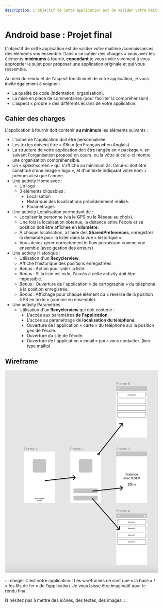 ```yaml
---
description: L'objectif de cette application est de valider votre maitrise /connaissances des éléments vus ensemble. Dans « ce cahier des charges » vous avez les éléments **minimums** à fournir, **cependant** je vous invite vivement à vous approprier le sujet pour proposer une application originale et qui vous ressemble.
---
```


# Android base : Projet final

L'objectif de cette application est de valider votre maitrise /connaissances des éléments vus ensemble. Dans « ce cahier des charges » vous avez les éléments **minimums** à fournir, **cependant** je vous invite vivement à vous approprier le sujet pour proposer une application originale et qui vous ressemble.

Au dela du rendu et de l'aspect fonctionnel de votre application, je vous invite également à soigner :

- La qualité de code (indentation, organisation).
- La mise en place de commentaires (pour faciliter la compréhension).
- L'aspect « propre » des différents écrans de votre application.

## Cahier des charges

L'application à fournir doit contenir **au minimum** les éléments suivants :

- L'icône de l'application doit être personnalisée.
- Les textes doivent être « i18n » (en Français **et** en Anglais)
- La structure de votre application doit être rangée en « package », en suivant l'organisation proposé en cours, ou la vôtre si celle-ci montre une organisation compréhensible.
- Un « splashscreen » qui s'affiche au minimum 2s. Celui-ci doit être constitué d'une image « logo », et d'un texte indiquant votre nom + prénom ainsi que l'année.
- Une activity Home avec :
  - Un logo
  - 3 éléments cliquables :
    - Localisation
    - Historique des localisations précédemment réalisé.
    - Paramétrages
- Une activity Localisation permettant de :
  - Localiser la personne (via le GPS ou le Réseau au choix).
  - Une fois la localisation obtenue, la distance entre l'école et sa position doit être affichée en **kilomètre**.
  - À chaque localisation, à l'aide des **SharedPreferences**, enregistrez la demande pour la lister dans la vue « historique ».
  - Vous devez gérer correctement le flow permission comme vue ensemble (avec gestion des erreurs)
- Une activity Historique :
  - Utilisation d'un **Recyclerview**.
  - Affiche l'historique des positions enregistrées.
  - _Bonus_ : Action pour vider la liste.
  - _Bonus_ : Si la liste est vide, l'accès à cette activity doit être impossible.
  - _Bonus_ : Ouverture de l'application « de cartographie » du téléphone à la position enregistrée.
  - _Bonus_ : Affichage pour chaque élément du « reverse de la position GPS en texte » (comme vu ensemble).
- Une activity Paramètres :
  - Utilisation d'un **Recyclerview** qui doit contenir :
    - L'accès aux paramètres **de l'application**.
    - L'accès au paramétrage de **localisation du téléphone**.
    - Ouverture de l'application « carte » du téléphone sur la position géo de l'école.
    - Ouverture du site de l'école.
    - Ouverture de l'application « email » pour vous contacter. (lien type mailto)

## Wireframe

![Wireframe](./ressources/app-base-wireframe.png)

::: danger C'est votre application !
Les wireframes ne sont que « la base » / « les fils de fer » de l'application. Je vous laisse être imaginatif pour le rendu final.

N'hésitez pas à mettre des icônes, des textes, des images.
:::
